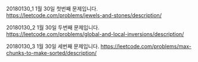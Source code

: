 ﻿20180130_1
1월 30일 첫번째 문제입니다.
https://leetcode.com/problems/jewels-and-stones/description/

20180130_2
1월 30일 두번째 문제입니다.
https://leetcode.com/problems/global-and-local-inversions/description/

20180130_3
1월 30일 세번째 문제입니다.
https://leetcode.com/problems/max-chunks-to-make-sorted/description/